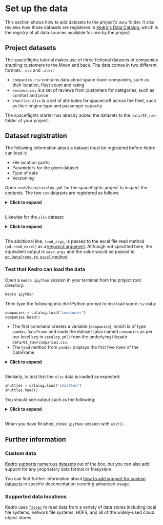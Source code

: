# Set up the data

This section shows how to add datasets to the project's `data` folder. It also reviews how those datasets are registered in [Kedro's Data Catalog](../data/data_catalog.md), which is the registry of all data sources available for use by the project.

## Project datasets

The spaceflights tutorial makes use of three fictional datasets of companies shuttling customers to the Moon and back. The data comes in two different formats: `.csv` and `.xlsx`:

* `companies.csv` contains data about space travel companies, such as their location, fleet count and rating
* `reviews.csv` is a set of reviews from customers for categories, such as comfort and price
* `shuttles.xlsx` is a set of attributes for spacecraft across the fleet, such as their engine type and passenger capacity

The spaceflights starter has already added the datasets to the `data/01_raw` folder of your project.

## Dataset registration

The following information about a dataset must be registered before Kedro can load it:

* File location (path)
* Parameters for the given dataset
* Type of data
* Versioning

Open `conf/base/catalog.yml` for the spaceflights project to inspect the contents. The two `csv` datasets are registered as follows:

<details>
<summary><b>Click to expand</b></summary>

```yaml
companies:
  type: pandas.CSVDataset
  filepath: data/01_raw/companies.csv

reviews:
  type: pandas.CSVDataset
  filepath: data/01_raw/reviews.csv
```
</details> <br />

Likewise for the `xlsx` dataset:

<details>
<summary><b>Click to expand</b></summary>

```yaml
shuttles:
  type: pandas.ExcelDataset
  filepath: data/01_raw/shuttles.xlsx
  load_args:
    engine: openpyxl # Use modern Excel engine (the default since Kedro 0.18.0)
```
</details> <br />

The additional line, `load_args`, is passed to the excel file read method (`pd.read_excel`) as a [keyword argument](https://pandas.pydata.org/pandas-docs/stable/reference/api/pandas.read_excel.html). Although not specified here, the equivalent output is `save_args` and the value would be passed to [`pd.DataFrame.to_excel` method](https://pandas.pydata.org/pandas-docs/stable/reference/api/pandas.DataFrame.to_excel.html).

### Test that Kedro can load the data

Open a `kedro ipython` session in your terminal from the project root directory:

```bash
kedro ipython
```

Then type the following into the IPython prompt to test load some `csv` data:

```python
companies = catalog.load("companies")
companies.head()
```

* The first command creates a variable (`companies`), which is of type `pandas.DataFrame` and loads the dataset (also named `companies` as per top-level key in `catalog.yml`) from the underlying filepath `data/01_raw/companies.csv`.
* The `head` method from `pandas` displays the first five rows of the DataFrame.

<details>
<summary><b>Click to expand</b></summary>

```
INFO     Loading data from 'companies' (CSVDataset)
Out[1]:
      id company_rating       company_location  total_fleet_count iata_approved
0  35029           100%                   Niue                4.0             f
1  30292            67%               Anguilla                6.0             f
2  19032            67%     Russian Federation                4.0             f
3   8238            91%               Barbados               15.0             t
4  30342            NaN  Sao Tome and Principe                2.0             t

```
</details> <br />

Similarly, to test that the `xlsx` data is loaded as expected:

```python
shuttles = catalog.load("shuttles")
shuttles.head()
```

You should see output such as the following:

<details>
<summary><b>Click to expand</b></summary>

```
INFO     Loading data from 'shuttles' (ExcelDataset)
Out[1]:
      id       shuttle_location shuttle_type engine_type  ... d_check_complete  moon_clearance_complete     price company_id
0  63561                   Niue      Type V5     Quantum  ...                f                        f  $1,325.0      35029
1  36260               Anguilla      Type V5     Quantum  ...                t                        f  $1,780.0      30292
2  57015     Russian Federation      Type V5     Quantum  ...                f                        f  $1,715.0      19032
3  14035               Barbados      Type V5      Plasma  ...                f                        f  $4,770.0       8238
4  10036  Sao Tome and Principe      Type V2      Plasma  ...                f                        f  $2,820.0      30342

```
</details> <br />

When you have finished, close `ipython` session with `exit()`.

## Further information

### Custom data

[Kedro supports numerous datasets](/kedro_datasets) out of the box, but you can also add support for any proprietary data format or filesystem.

You can find further information about [how to add support for custom datasets](../data/how_to_create_a_custom_dataset.md) in specific documentation covering advanced usage.

### Supported data locations

Kedro uses [`fsspec`](https://filesystem-spec.readthedocs.io/en/latest/) to read data from a variety of data stores including local file systems, network file systems, HDFS, and all of the widely-used cloud object stores.
